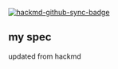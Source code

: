 [![hackmd-github-sync-badge](https://hackmd.io/OcDfNcpPRhKdRlUQlHUGaw/badge)](https://hackmd.io/OcDfNcpPRhKdRlUQlHUGaw)
## my spec

updated from hackmd
